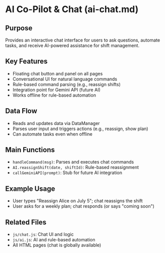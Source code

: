 # AI Co-Pilot & Chat (ai-chat.md)

## Purpose
Provides an interactive chat interface for users to ask questions, automate tasks, and receive AI-powered assistance for shift management.

## Key Features
- Floating chat button and panel on all pages
- Conversational UI for natural language commands
- Rule-based command parsing (e.g., reassign shifts)
- Integration point for Gemini API (future AI)
- Works offline for rule-based automation

## Data Flow
- Reads and updates data via DataManager
- Parses user input and triggers actions (e.g., reassign, show plan)
- Can automate tasks even when offline

## Main Functions
- `handleCommand(msg)`: Parses and executes chat commands
- `AI.reassignShift(date, shiftId)`: Rule-based reassignment
- `callGeminiAPI(prompt)`: Stub for future AI integration

## Example Usage
- User types "Reassign Alice on July 5"; chat reassigns the shift
- User asks for a weekly plan; chat responds (or says "coming soon")

## Related Files
- `js/chat.js`: Chat UI and logic
- `js/ai.js`: AI and rule-based automation
- All HTML pages (chat is globally available)
